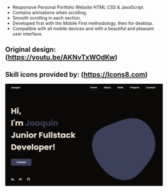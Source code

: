 
- Responsive Personal Portfolio Website HTML CSS & JavaScript.
- Contains animations when scrolling.
- Smooth scrolling in each section.
- Developed first with the Mobile First methodology, then for desktop.
- Compatible with all mobile devices and with a beautiful and pleasant user interface.

## Original design: (https://youtu.be/AKNvTxWOdKw)

## Skill icons provided by: (https://Icons8.com)


![preview image](/preview.png)

